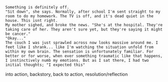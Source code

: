 	Something is definitely off.
	"Sit down", she says. Normally, after school I'm sent straight to my room to do my homework. The TV is off, and it's dead quiet in the house. This isnt right.
	My mother sighed, and broke the news. "She's at the hospital. They're taking care of her. They aren't sure yet, but they're saying it might be cancer." 
	"Okay..."
	The couch I was just sprawled across now looks massive around me. I feet like I shrank... like I'm watching the situation unfold from within my own brain. The sensation is unfortunately familiar. For better or for worse, when ever something traumatic like that happens, I instinctively numb my emotions. But as I sat there, I had two initial thoughts; "I expected this"
	

into action, backstory, back to action, resolution/reflection